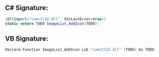
## C# Signature:
```cs
[DllImport("comctl32.dll", SetLastError=true)]
static extern TODO ImageList_AddIcon(TODO);
```

## VB Signature:
```cs
Declare Function ImageList_AddIcon Lib "comctl32.dll" (TODO) As TODO
```
